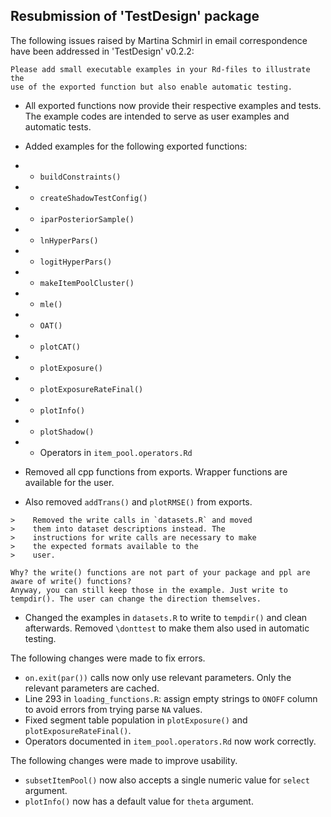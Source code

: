 ## Resubmission of 'TestDesign' package

The following issues raised by Martina Schmirl in email correspondence have been addressed in 'TestDesign' v0.2.2:

```
Please add small executable examples in your Rd-files to illustrate the 
use of the exported function but also enable automatic testing.
```

* All exported functions now provide their respective examples and tests. The example codes are intended to serve as user examples and automatic tests.
* Added examples for the following exported functions:
* * `buildConstraints()`
* * `createShadowTestConfig()`
* * `iparPosteriorSample()`
* * `lnHyperPars()`
* * `logitHyperPars()`
* * `makeItemPoolCluster()`
* * `mle()`
* * `OAT()`
* * `plotCAT()`
* * `plotExposure()`
* * `plotExposureRateFinal()`
* * `plotInfo()`
* * `plotShadow()`
* * Operators in `item_pool.operators.Rd`

* Removed all cpp functions from exports. Wrapper functions are available for the user.
* Also removed `addTrans()` and `plotRMSE()` from exports.

```
>    Removed the write calls in `datasets.R` and moved
>    them into dataset descriptions instead. The
>    instructions for write calls are necessary to make
>    the expected formats available to the
>    user.

Why? the write() functions are not part of your package and ppl are 
aware of write() functions?
Anyway, you can still keep those in the example. Just write to 
tempdir(). The user can change the direction themselves.
```

* Changed the examples in `datasets.R` to write to `tempdir()` and clean afterwards. Removed `\donttest` to make them also used in automatic testing.

The following changes were made to fix errors.

* `on.exit(par())` calls now only use relevant parameters. Only the relevant parameters are cached.
* Line 293 in `loading_functions.R`: assign empty strings to `ONOFF` column to avoid errors from trying parse `NA` values.
* Fixed segment table population in  `plotExposure()` and `plotExposureRateFinal()`.
* Operators documented in `item_pool.operators.Rd` now work correctly.

The following changes were made to improve usability.

* `subsetItemPool()` now also accepts a single numeric value for `select` argument.
* `plotInfo()` now has a default value for `theta` argument.

